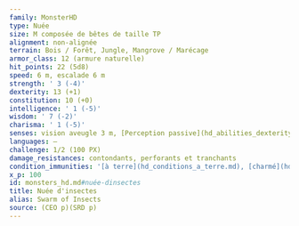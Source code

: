 ```yaml
---
family: MonsterHD
type: Nuée
size: M composée de bêtes de taille TP
alignment: non-alignée
terrain: Bois / Forêt, Jungle, Mangrove / Marécage
armor_class: 12 (armure naturelle)
hit_points: 22 (5d8)
speed: 6 m, escalade 6 m
strength: ' 3 (-4)'
dexterity: 13 (+1)
constitution: 10 (+0)
intelligence: ' 1 (-5)'
wisdom: ' 7 (-2)'
charisma: ' 1 (-5)'
senses: vision aveugle 3 m, [Perception passive](hd_abilities_dexterity_perception_passive.md) 8
languages: —
challenge: 1/2 (100 PX)
damage_resistances: contondants, perforants et tranchants
condition_immunities: '[à terre](hd_conditions_a_terre.md), [charmé](hd_conditions_charme.md), [terrorisé](hd_conditions_terrorise.md), [empoigné](hd_conditions_empoigne.md), [étourdi](hd_conditions_etourdi.md), [entravé](hd_conditions_entrave.md), [paralysé](hd_conditions_paralyse.md) et [pétrifié](hd_conditions_petrifie.md)'
x_p: 100
id: monsters_hd.md#nuée-dinsectes
title: Nuée d'insectes
alias: Swarm of Insects
source: (CEO p)(SRD p)
---
```


